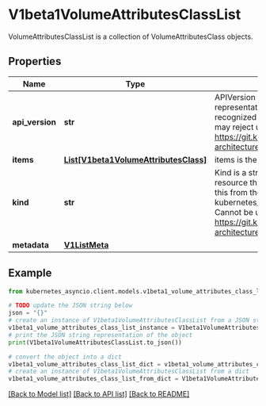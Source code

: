 # V1beta1VolumeAttributesClassList

VolumeAttributesClassList is a collection of VolumeAttributesClass objects.

## Properties

Name | Type | Description | Notes
------------ | ------------- | ------------- | -------------
**api_version** | **str** | APIVersion defines the versioned schema of this representation of an object. Servers should convert recognized schemas to the latest internal value, and may reject unrecognized values. More info: https://git.k8s.io/community/contributors/devel/sig-architecture/api-conventions.md#resources | [optional] 
**items** | [**List[V1beta1VolumeAttributesClass]**](V1beta1VolumeAttributesClass.md) | items is the list of VolumeAttributesClass objects. | 
**kind** | **str** | Kind is a string value representing the REST resource this object represents. Servers may infer this from the endpoint the kubernetes_asyncio.client submits requests to. Cannot be updated. In CamelCase. More info: https://git.k8s.io/community/contributors/devel/sig-architecture/api-conventions.md#types-kinds | [optional] 
**metadata** | [**V1ListMeta**](V1ListMeta.md) |  | [optional] 

## Example

```python
from kubernetes_asyncio.client.models.v1beta1_volume_attributes_class_list import V1beta1VolumeAttributesClassList

# TODO update the JSON string below
json = "{}"
# create an instance of V1beta1VolumeAttributesClassList from a JSON string
v1beta1_volume_attributes_class_list_instance = V1beta1VolumeAttributesClassList.from_json(json)
# print the JSON string representation of the object
print(V1beta1VolumeAttributesClassList.to_json())

# convert the object into a dict
v1beta1_volume_attributes_class_list_dict = v1beta1_volume_attributes_class_list_instance.to_dict()
# create an instance of V1beta1VolumeAttributesClassList from a dict
v1beta1_volume_attributes_class_list_from_dict = V1beta1VolumeAttributesClassList.from_dict(v1beta1_volume_attributes_class_list_dict)
```
[[Back to Model list]](../README.md#documentation-for-models) [[Back to API list]](../README.md#documentation-for-api-endpoints) [[Back to README]](../README.md)


